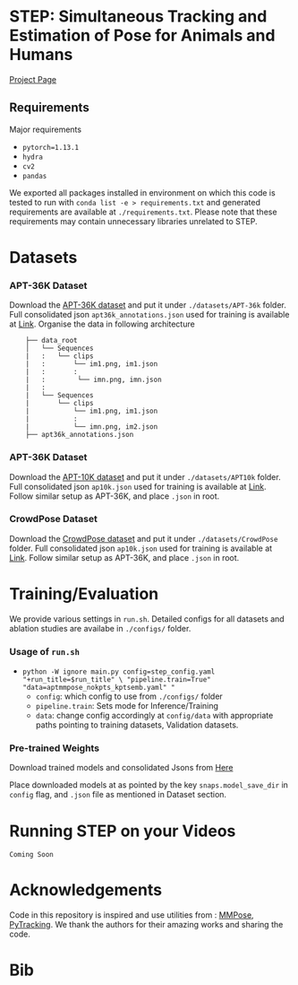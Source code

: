 # STEP: Simultaneous Tracking and Estimation of Pose for Animals and Humans

[Project Page](https://shash29-dev.github.io/STEP/)    

## Requirements
Major requirements
- `pytorch=1.13.1`
- `hydra`
- `cv2`
- `pandas`

We exported all packages installed in environment on which this code is tested to run with `conda list -e > requirements.txt` and generated requirements are available at `./requirements.txt`. Please note that these requirements may contain unnecessary libraries unrelated to STEP.


# Datasets

### APT-36K Dataset
 Download the [APT-36K dataset](https://github.com/pandorgan/APT-36K) and put it under ```./datasets/APT-36k``` folder. Full consolidated json ```apt36k_annotations.json``` used for training is available at [Link](https://iitgnacin-my.sharepoint.com/:f:/g/personal/17210095_iitgn_ac_in/EtY-IJh0jtFBmRwn8UCDL-0BcnZrBZXa3_U1PH0kV3g0WQ?e=X49z10). Organise the data in following architecture

        ├── data_root
        │   └── Sequences
        |   :   └── clips
        |   :       └── im1.png, im1.json
        |   :       :
        |   :        └── imn.png, imn.json
        |   :
        |   └── Sequences
        |       └── clips
        |           └── im1.png, im1.json
        |           :
        |           └── imn.png, im2.json
        ├── apt36k_annotations.json


### APT-36K Dataset
 Download the [APT-10K dataset](https://github.com/AlexTheBad/AP-10K) and put it under ```./datasets/APT10k``` folder. Full consolidated json ```ap10k.json``` used for training is available at [Link](https://iitgnacin-my.sharepoint.com/:f:/g/personal/17210095_iitgn_ac_in/EtY-IJh0jtFBmRwn8UCDL-0BcnZrBZXa3_U1PH0kV3g0WQ?e=X49z10). Follow similar setup as APT-36K, and place `.json` in root.

 ### CrowdPose Dataset
 Download the [CrowdPose dataset](https://github.com/jeffffffli/CrowdPose) and put it under ```./datasets/CrowdPose``` folder. Full consolidated json ```ap10k.json``` used for training is available at [Link](https://iitgnacin-my.sharepoint.com/:f:/g/personal/17210095_iitgn_ac_in/EtY-IJh0jtFBmRwn8UCDL-0BcnZrBZXa3_U1PH0kV3g0WQ?e=X49z10). Follow similar setup as APT-36K, and place `.json` in root.


# Training/Evaluation
We provide various settings in `run.sh`. Detailed configs for all datasets and ablation studies are availabe in ```./configs/``` folder.

### Usage of ```run.sh```
- `python -W ignore main.py config=step_config.yaml "+run_title=$run_title" \
        "pipeline.train=True" "data=aptmmpose_nokpts_kptsemb.yaml" "
` 
    - `config`: which config to use from `./configs/` folder
    - `pipeline.train`: Sets mode for Inference/Training
    - `data`: change config accordingly at `config/data` with appropriate paths pointing to training datasets, Validation datasets. 


### Pre-trained Weights
Download trained models and consolidated Jsons from [Here](https://iitgnacin-my.sharepoint.com/:f:/g/personal/17210095_iitgn_ac_in/EtY-IJh0jtFBmRwn8UCDL-0BcnZrBZXa3_U1PH0kV3g0WQ?e=X49z10) 

Place downloaded models at as pointed by the key `snaps.model_save_dir` in `config` flag, and `.json` file as mentioned in Dataset section. 

# Running STEP on your Videos
`Coming Soon`


# Acknowledgements
Code in this repository is inspired and use utilities from : [MMPose](https://github.com/open-mmlab/mmpose), [PyTracking](https://github.com/visionml/pytracking). We thank the authors for their amazing works and sharing the code.

# Bib
```

```